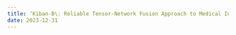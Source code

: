 ```yaml
---
title: ‘Kiban-B\: Reliable Tensor-Network Fusion Approach to Medical Informatics\: Novel Techniques and Benchmarks’
date: 2023-12-31
---
```


